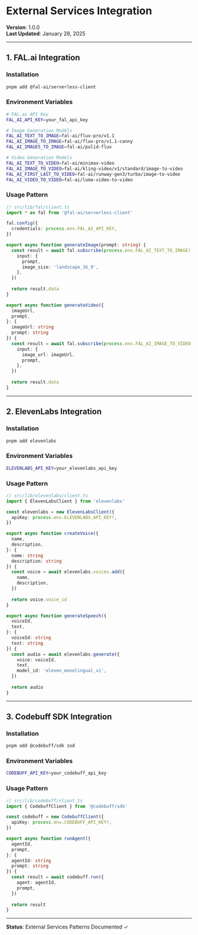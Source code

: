 # External Services Integration

**Version**: 1.0.0  
**Last Updated**: January 28, 2025

---

## 1. FAL.ai Integration

### Installation

```bash
pnpm add @fal-ai/serverless-client
```

### Environment Variables

```bash
# FAL.ai API Key
FAL_AI_API_KEY=your_fal_api_key

# Image Generation Models
FAL_AI_TEXT_TO_IMAGE=fal-ai/flux-pro/v1.1
FAL_AI_IMAGE_TO_IMAGE=fal-ai/flux-pro/v1.1-canny
FAL_AI_IMAGES_TO_IMAGE=fal-ai/pulid-flux

# Video Generation Models
FAL_AI_TEXT_TO_VIDEO=fal-ai/minimax-video
FAL_AI_IMAGE_TO_VIDEO=fal-ai/kling-video/v1/standard/image-to-video
FAL_AI_FIRST_LAST_TO_VIDEO=fal-ai/runway-gen3/turbo/image-to-video
FAL_AI_VIDEO_TO_VIDEO=fal-ai/luma-video-to-video
```

### Usage Pattern

```typescript
// src/lib/fal/client.ts
import * as fal from '@fal-ai/serverless-client'

fal.config({
  credentials: process.env.FAL_AI_API_KEY,
})

export async function generateImage(prompt: string) {
  const result = await fal.subscribe(process.env.FAL_AI_TEXT_TO_IMAGE!, {
    input: {
      prompt,
      image_size: 'landscape_16_9',
    },
  })
  
  return result.data
}

export async function generateVideo({
  imageUrl,
  prompt,
}: {
  imageUrl: string
  prompt: string
}) {
  const result = await fal.subscribe(process.env.FAL_AI_IMAGE_TO_VIDEO!, {
    input: {
      image_url: imageUrl,
      prompt,
    },
  })
  
  return result.data
}
```

---

## 2. ElevenLabs Integration

### Installation

```bash
pnpm add elevenlabs
```

### Environment Variables

```bash
ELEVENLABS_API_KEY=your_elevenlabs_api_key
```

### Usage Pattern

```typescript
// src/lib/elevenlabs/client.ts
import { ElevenLabsClient } from 'elevenlabs'

const elevenlabs = new ElevenLabsClient({
  apiKey: process.env.ELEVENLABS_API_KEY!,
})

export async function createVoice({
  name,
  description,
}: {
  name: string
  description: string
}) {
  const voice = await elevenlabs.voices.add({
    name,
    description,
  })
  
  return voice.voice_id
}

export async function generateSpeech({
  voiceId,
  text,
}: {
  voiceId: string
  text: string
}) {
  const audio = await elevenlabs.generate({
    voice: voiceId,
    text,
    model_id: 'eleven_monolingual_v1',
  })
  
  return audio
}
```

---

## 3. Codebuff SDK Integration

### Installation

```bash
pnpm add @codebuff/sdk zod
```

### Environment Variables

```bash
CODEBUFF_API_KEY=your_codebuff_api_key
```

### Usage Pattern

```typescript
// src/lib/codebuff/client.ts
import { CodebuffClient } from '@codebuff/sdk'

const codebuff = new CodebuffClient({
  apiKey: process.env.CODEBUFF_API_KEY!,
})

export async function runAgent({
  agentId,
  prompt,
}: {
  agentId: string
  prompt: string
}) {
  const result = await codebuff.run({
    agent: agentId,
    prompt,
  })
  
  return result
}
```

---

**Status**: External Services Patterns Documented ✓